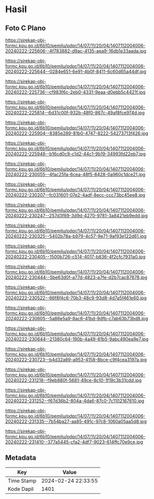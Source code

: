 # Hasil

## Foto C Plano

https://sirekap-obj-formc.kpu.go.id/6b10/pemilu/pdpr/14/07/11/20/04/1407112004006-20240222-225606--4f783882-d9ac-4135-aea9-16db1e33aada.jpg

https://sirekap-obj-formc.kpu.go.id/6b10/pemilu/pdpr/14/07/11/20/04/1407112004006-20240222-225644--0284e651-6e91-4b0f-8411-6c60d65a44df.jpg

https://sirekap-obj-formc.kpu.go.id/6b10/pemilu/pdpr/14/07/11/20/04/1407112004006-20240222-225736--cf983f6c-2eb0-4331-9eaa-d0ebb5c4421f.jpg

https://sirekap-obj-formc.kpu.go.id/6b10/pemilu/pdpr/14/07/11/20/04/1407112004006-20240222-225814--6d31c00f-932b-48f0-867c-49af8fce974d.jpg

https://sirekap-obj-formc.kpu.go.id/6b10/pemilu/pdpr/14/07/11/20/04/1407112004006-20240222-225904--8385e289-81b0-4747-8222-54273713f426.jpg

https://sirekap-obj-formc.kpu.go.id/6b10/pemilu/pdpr/14/07/11/20/04/1407112004006-20240222-225948--b16cd0c9-c1d2-44c1-9b19-34993fd22eb7.jpg

https://sirekap-obj-formc.kpu.go.id/6b10/pemilu/pdpr/14/07/11/20/04/1407112004006-20240222-230055--4fac25fa-6cea-48f5-8428-0a960c1dce21.jpg

https://sirekap-obj-formc.kpu.go.id/6b10/pemilu/pdpr/14/07/11/20/04/1407112004006-20240222-230207--fc031601-07e2-4adf-8ecc-ccc73bc45ee8.jpg

https://sirekap-obj-formc.kpu.go.id/6b10/pemilu/pdpr/14/07/11/20/04/1407112004006-20240222-230247--257d3f89-3d9d-4270-9781-3a8421eb9edd.jpg

https://sirekap-obj-formc.kpu.go.id/6b10/pemilu/pdpr/14/07/11/20/04/1407112004006-20240222-230325--5402b78a-b979-4c57-9e71-9af93e122d61.jpg

https://sirekap-obj-formc.kpu.go.id/6b10/pemilu/pdpr/14/07/11/20/04/1407112004006-20240222-230405--1500b726-c514-4017-b836-4f2cfc7931a0.jpg

https://sirekap-obj-formc.kpu.go.id/6b10/pemilu/pdpr/14/07/11/20/04/1407112004006-20240222-230444--5be63d0f-a77d-4823-a7fe-d2b7cac87678.jpg

https://sirekap-obj-formc.kpu.go.id/6b10/pemilu/pdpr/14/07/11/20/04/1407112004006-20240222-230522--66f8f4c6-70b3-48c9-93d8-4d7a5f461e60.jpg

https://sirekap-obj-formc.kpu.go.id/6b10/pemilu/pdpr/14/07/11/20/04/1407112004006-20240222-230605--5a86e5a9-8ac6-41bd-9dfb-c7ab63b73bd8.jpg

https://sirekap-obj-formc.kpu.go.id/6b10/pemilu/pdpr/14/07/11/20/04/1407112004006-20240222-230644--21380c64-190b-4a49-81b5-9abc490ea9e7.jpg

https://sirekap-obj-formc.kpu.go.id/6b10/pemilu/pdpr/14/07/11/20/04/1407112004006-20240222-230723--b4d32a89-a953-4158-8bce-c9f4cea3197a.jpg

https://sirekap-obj-formc.kpu.go.id/6b10/pemilu/pdpr/14/07/11/20/04/1407112004006-20240222-231218--f9eb880f-5681-49ce-8c10-1f19c3b31cdd.jpg

https://sirekap-obj-formc.kpu.go.id/6b10/pemilu/pdpr/14/07/11/20/04/1407112004006-20240222-231252--f67d36b2-804a-4da6-87c0-7c1102167610.jpg

https://sirekap-obj-formc.kpu.go.id/6b10/pemilu/pdpr/14/07/11/20/04/1407112004006-20240222-231335--7b54ba27-aa85-491c-97c8-1060a05aa5d8.jpg

https://sirekap-obj-formc.kpu.go.id/6b10/pemilu/pdpr/14/07/11/20/04/1407112004006-20240222-231410--377a5445-cfa2-4df7-9023-614ffc70e9ce.jpg


## Metadata

| Key        | Value               |
| ---------- | ------------------- |
| Time Stamp | 2024-02-24 22:33:55 |
| Kode Dapil | 1401                |



